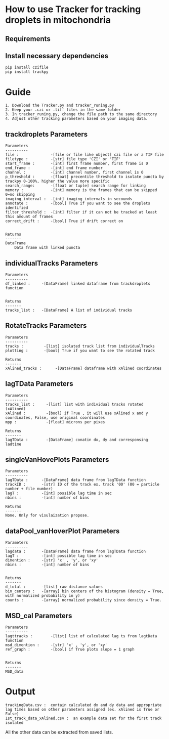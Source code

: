 # How to use Tracker for tracking droplets in mitochondria

## Requirements 
## Install necessary dependencies 
    pip install czifile
    pip install trackpy

# Guide
    1. Download the Tracker.py and tracker_runing.py   
    2. Keep your .czi or .tiff files in the same folder   
    3. In tracker_runing.py, change the file path to the same directory 
    4. Adjust other tracking parameters based on your imaging data.  

## trackdroplets Parameters 
        
    Parameters
    ----------
    file :              -[file or file like object] czi file or a TIF file
    filetype :          -[str] file type 'CZI' or 'TIF' 
    start_frame :       -[int] first frame number, first frame is 0
    end_frame :         -[int] end frame number
    channel :           -[int] channel number, first channel is 0        
    p_threshold :       -[float] precentile threshold to isolate puncta by trackpy 0-100%, higher the value more specific
    search_range:       -[float or tuple] search range for linking   
    memory :            -[int] memory is the frames that can be skipped 0=no skipping     
    imaging_interval :  -[int] imaging intervals in secounds     
    annotate :          -[bool] True if you want to see the droplets identified      
    filter_threshold :  -[int] filter if it can not be tracked at least this amount of frames    
    correct_drift :     -[bool] True if drift correct on
        

    Returns
    -------
    DataFrame
        Data frame with linked puncta
## individualTracks Parameters 
    Parameters
    ----------
    df_linked :     -[DataFrame] linked dataframe from trackdroplets function
    
            
    Returns
    -------
    tracks_list :   -[DataFrame] A list of individual tracks 

## RotateTracks Parameters
    Parameters
    ----------
    tracks :         -[list] isolated track list from individualTracks       
    plotting :       -[bool] True if you want to see the rotated track
               
    Returns
    -------
    xAlined_tracks :      -[DataFrame] dataframe with xAlined coordinates
## lagTData Parameters  
    Parameters
    ----------
    tracks_list :     -[list] list with individual tracks rotated (xAlined)
    xAlined :         -[bool] if True , it will use xAlined x and y coordinates, False, use original coordinates
    mpp :             -[float] microns per pixes

    Returns
    -------
    lagTData :        -[DataFrame] conatin dx, dy and corresponsing ladtime

## singleVanHovePlots Parameters
    Parameters
    ----------
    lagTData :      -[DataFrame] data frame from lagTData function
    trackID :       -[str] ID of the track ex. track '00' (00 = particle number + file number)
    lagT :          -[int] possible lag time in sec
    nbins :         -[int] number of bins 
   
    Returns
    -------
    None. Only for visulaization propose. 

## dataPool_vanHoverPlot Parameters
    Parameters
    ----------
    lagdata :       -[DataFrame] data frame from lagTData function
    lagT :          -[int] possible lag time in sec
    dimention :     -[str] 'x' , 'y', or 'xy'
    nbins :         -[int] number of bins 
       

    Returns
    -------
    d_total :       -[list] raw distance values  
    bin_centers :   -[array] bin centers of the histogram (density = True, with normalized probability in y)
    counts :        -[array] normalized probability since density = True.


## MSD_cal Parameters 
    Parameters
    ----------
    lagttracks :        -[list] list of calculated lag ts from lagtData function 
    msd_dimention :     -[str] 'x' , 'y', or 'xy'
    ref_graph :         -[bool] if True plots slope = 1 graph
        
    
    Returns
    -------
    MSD_data 



# Output
    trackingData.csv :  contain calculated dx and dy data and appropriate lag times based on other parameters assigned (ex. xAlined is True or False)   
    1st_track_data_xAlined.csv :  an example data set for the first track isolated   

All the other data can be extracted from saved lists.
